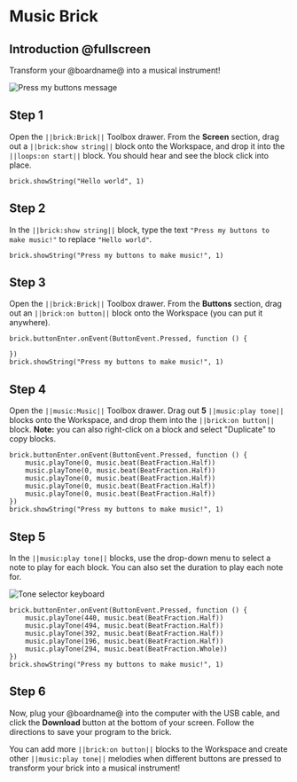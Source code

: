 # Music Brick

## Introduction @fullscreen

Transform your @boardname@ into a musical instrument!

![Press my buttons message](/static/tutorials/music-brick/press-my-buttons.png)


## Step 1

Open the ``||brick:Brick||`` Toolbox drawer. From the **Screen** section, drag out a ``||brick:show string||`` block onto the Workspace, and drop it into the ``||loops:on start||`` block. You should hear and see the block click into place.

```blocks
brick.showString("Hello world", 1)
```

## Step 2

In the ``||brick:show string||`` block, type the text ``"Press my buttons to make music!"`` to replace ``"Hello world"``.

```blocks
brick.showString("Press my buttons to make music!", 1)
```

## Step 3

Open the ``||brick:Brick||`` Toolbox drawer. From the **Buttons** section, drag out an ``||brick:on button||`` block onto the Workspace (you can put it anywhere).

```blocks
brick.buttonEnter.onEvent(ButtonEvent.Pressed, function () {

})
brick.showString("Press my buttons to make music!", 1)
```

## Step 4

Open the ``||music:Music||`` Toolbox drawer. Drag out **5** ``||music:play tone||`` blocks onto the Workspace, and drop them into the ``||brick:on button||`` block. **Note:** you can also right-click on a block and select "Duplicate" to copy blocks.

```blocks
brick.buttonEnter.onEvent(ButtonEvent.Pressed, function () {
    music.playTone(0, music.beat(BeatFraction.Half))
    music.playTone(0, music.beat(BeatFraction.Half))
    music.playTone(0, music.beat(BeatFraction.Half))
    music.playTone(0, music.beat(BeatFraction.Half))
    music.playTone(0, music.beat(BeatFraction.Half))
})
brick.showString("Press my buttons to make music!", 1) 
```

## Step 5

In the ``||music:play tone||`` blocks, use the drop-down menu to select a note to play for each block.  You can also set the duration to play each note for.

![Tone selector keyboard](/static/tutorials/music-brick/play-tone-dropdown.png)

```blocks
brick.buttonEnter.onEvent(ButtonEvent.Pressed, function () {
    music.playTone(440, music.beat(BeatFraction.Half))
    music.playTone(494, music.beat(BeatFraction.Half))
    music.playTone(392, music.beat(BeatFraction.Half))
    music.playTone(196, music.beat(BeatFraction.Half))
    music.playTone(294, music.beat(BeatFraction.Whole))
})
brick.showString("Press my buttons to make music!", 1)
```

## Step 6

Now, plug your @boardname@ into the computer with the USB cable, and click the **Download** button at the bottom of your screen. Follow the directions to save your program to the brick.

You can add more ``||brick:on button||`` blocks to the Workspace and create other ``||music:play tone||`` melodies when different buttons are pressed to transform your brick into a musical instrument!
 